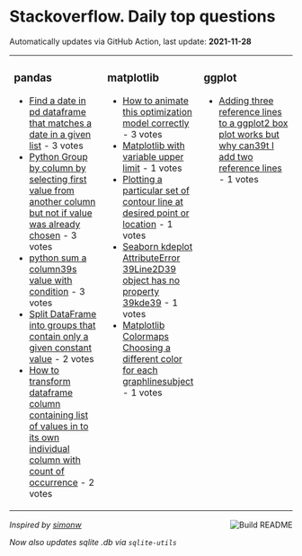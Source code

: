 # Stackoverflow. Daily top questions 

Automatically updates via GitHub Action, last update: **<!-- date starts -->2021-11-28<!-- date ends -->**


<table><tr><td valign="top" width="33%">

### pandas
<!-- pandas starts -->
* [Find a date in pd dataframe that matches a date in a given list](https://stackoverflow.com/questions/70145937/find-a-date-in-pd-dataframe-that-matches-a-date-in-a-given-list) - 3 votes
* [Python Group by column by selecting first value from another column but not if value was already chosen](https://stackoverflow.com/questions/70140644/python-group-by-column-by-selecting-first-value-from-another-column-but-not-if) - 3 votes
* [python sum a column39s value with condition](https://stackoverflow.com/questions/70143154/python-sum-a-columns-value-with-condition) - 3 votes
* [Split DataFrame into groups that contain only a given constant value](https://stackoverflow.com/questions/70143306/split-dataframe-into-groups-that-contain-only-a-given-constant-value) - 2 votes
* [How to transform dataframe column containing list of values in to its own individual column with count of occurrence](https://stackoverflow.com/questions/70139966/how-to-transform-dataframe-column-containing-list-of-values-in-to-its-own-indivi) - 2 votes
<!-- pandas ends -->
</td><td valign="top" width="34%">


### matplotlib
<!-- matplotlib starts -->
* [How to animate this optimization model correctly](https://stackoverflow.com/questions/70145946/how-to-animate-this-optimization-model-correctly) - 3 votes
* [Matplotlib with variable upper limit](https://stackoverflow.com/questions/70141962/matplotlib-with-variable-upper-limit) - 1 votes
* [Plotting a particular set of contour line at desired point or location](https://stackoverflow.com/questions/70141064/plotting-a-particular-set-of-contour-line-at-desired-point-or-location) - 1 votes
* [Seaborn kdeplot AttributeError 39Line2D39 object has no property 39kde39](https://stackoverflow.com/questions/70143256/seaborn-kdeplot-attributeerror-line2d-object-has-no-property-kde) - 1 votes
* [Matplotlib Colormaps  Choosing a different color for each graphlinesubject](https://stackoverflow.com/questions/70142953/matplotlib-colormaps-choosing-a-different-color-for-each-graph-line-subject) - 1 votes
<!-- matplotlib ends -->
</td><td valign="top" width="34%">


### ggplot
<!-- ggplot2 starts -->
* [Adding three reference lines to a ggplot2 box plot works but why can39t I add two reference lines](https://stackoverflow.com/questions/70139901/adding-three-reference-lines-to-a-ggplot2-box-plot-works-but-why-cant-i-add-tw) - 1 votes
<!-- ggplot2 ends -->
</td></tr></table>

<a href="https://github.com/hp0404/hp0404/actions"><img src="https://github.com/hp0404/hp0404/workflows/Build%20README/badge.svg" align="right" alt="Build README"></a> <p>*Inspired by  [simonw](https://github.com/simonw/simonw)*</p> <p> *Now also updates sqlite .db via `sqlite-utils`* </p>
